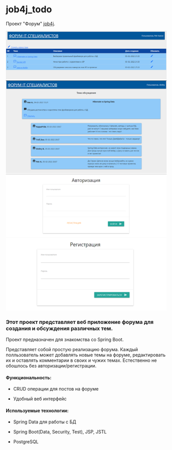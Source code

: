 # job4j_todo
Проект "Форум" [job4j](https://job4j.ru/).

![forum_1](images/index.png)
![forum_2](images/post_2.png)
![forum_3](images/login.png)
![forum_4](images/Registration.png)


### Этот проект представляет веб приложение форума для создания и обсуждения различных тем.
Проект предназначен для знакомства со Spring Boot.

Представляет собой простую реализацию форума. Каждый полльзователь может добавлять новые темы на форуме,
редактировать их и оставлять комментарии в своих и чужих темах. Естественно не обошлось без авторизации/регистрации.

#### Функциональность:

- CRUD операции для постов на форуме

- Удобный веб интерфейс

#### Используемые технологии:

- Spring Data для работы с БД

- Spring Boot(Data, Security, Test), JSP, JSTL

- PostgreSQL